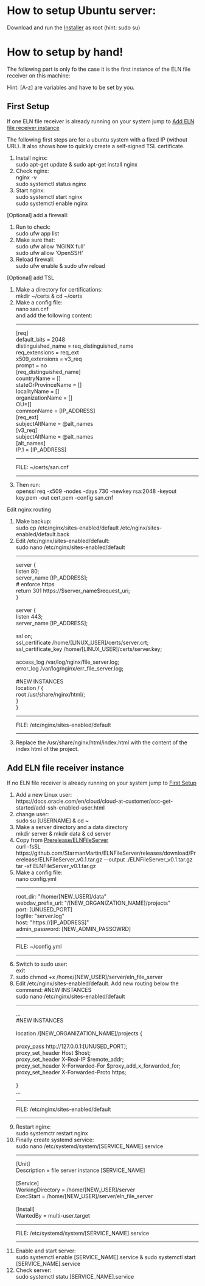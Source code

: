 <h1>How to setup Ubuntu server:</h1>

Download and run the [Installer](https://github.com/StarmanMartin/ELNFileServer/blob/main/installer/bin/installer) as root (hint: sudo su)


<h1>How to setup by hand!</h1>
<p>The following part is only fo the case it is the first instance of the ELN file receiver on this machine:</p>
<p>Hint: [A-z] are variables and have to be set by you.</p>
<h2 id="section1">First Setup</h2>
<p>If one ELN file receiver is already running on your system jump to <a href="#section2">Add ELN file receiver instance</a></p>
<p>The following first steps are for a ubuntu system with a fixed IP (without URL). It also shows how to quickly create a self-signed TSL certificate. </p>
<ol>
    <li>Install nginx: <br>sudo apt-get update & sudo apt-get install nginx</li>
    <li>Check nginx: <br>nginx -v<br>sudo systemctl status nginx </li>
    <li>Start nginx: <br>sudo systemctl start nginx<br>sudo systemctl enable nginx</li>
</ol>
    <p>[Optional] add a firewall:</p>
<ol>
    <li>Run to check: <br> sudo ufw app list</li>
    <li>Make sure that: <br> sudo ufw allow 'NGINX full' <br> sudo ufw allow 'OpenSSH'</li>
    <li>Reload firewall: <br> sudo ufw enable & sudo ufw reload </li>
</ol>
    <p>[Optional] add TSL</p>
<ol>
    <li>Make a directory for certifications: <br> mkdir ~/certs & cd ~/certs </li>
    <li>Make a config file: <br> nano san.cnf <br>
        and add the following content:
        <hr>
        [req]<br>
        default_bits  = 2048<br>
        distinguished_name = req_distinguished_name<br>
        req_extensions = req_ext<br>
        x509_extensions = v3_req<br>
        prompt = no<br>
        [req_distinguished_name]<br>
        countryName = []<br>
        stateOrProvinceName = []<br>
        localityName = []<br>
        organizationName = []<br>
        OU=[]<br>
        commonName = [IP_ADDRESS]<br>
        [req_ext]<br>
        subjectAltName = @alt_names<br>
        [v3_req]<br>
        subjectAltName = @alt_names<br>
        [alt_names]<br>
        IP.1 = [IP_ADDRESS]<hr>
        FILE: ~/certs/san.cnf<hr>
    </li>
    <li>Then run: <br> openssl req -x509 -nodes -days 730 -newkey rsa:2048 -keyout key.pem -out cert.pem -config san.cnf</li>
</ol>
    <p>Edit nginx routing</p>
<ol>
    <li>Make backup: <br> sudo cp /etc/nginx/sites-enabled/default /etc/nginx/sites-enabled/default.back</li>
    <li>Edit /etc/nginx/sites-enabled/default: <br> sudo nano /etc/nginx/sites-enabled/default <hr>
        server {<br>
        listen        80;<br>
        server_name   [IP_ADDRESS];<br>
        # enforce https<br>
        return        301 https://$server_name$request_uri;<br>
        }<br><br>
        server {<br>
        listen                   443;<br>
        server_name              [IP_ADDRESS];<br>
            <br>
        ssl                     on;<br>
        ssl_certificate         /home/[LINUX_USER]/certs/server.crt;<br>
        ssl_certificate_key     /home/[LINUX_USER]/certs/server.key;<br>
                    <br>
        access_log              /var/log/nginx/file_server.log;<br>
        error_log               /var/log/nginx/err_file_server.log;<br>
                    <br>
        #NEW INSTANCES <br>
        location / {<br>
        root /usr/share/nginx/html/;<br>
        }<br>
        }<hr>
        FILE: /etc/nginx/sites-enabled/default
        <hr>
    </li>
    <li>Replace the /usr/share/nginx/html/index.html with the content of the index html of the project.</li>
</ol>
<h2 id="section2">Add ELN file receiver instance</h2>
<p>If no ELN file receiver is already running on your system jump to <a href="#section1">First Setup</a></p>
<ol>
    <li>Add a new Linux user: <br> https://docs.oracle.com/en/cloud/cloud-at-customer/occ-get-started/add-ssh-enabled-user.html</li>
    <li>change user: <br> sudo su [USERNAME] & cd ~ </li>
    <li>Make a server directory and a data directory <br> mkdir server & mkdir data & cd server</li>
    <li>Copy from <a href="https://github.com/StarmanMartin/ELNFileServer/releases/download/Prerelease/ELNFileServer_v0.1.tar.gz">Prerelease/ELNFileServer</a><br>
        curl -fsSL https://github.com/StarmanMartin/ELNFileServer/releases/download/Prerelease/ELNFileServer_v0.1.tar.gz --output ./ELNFileServer_v0.1.tar.gz <br>
        tar -xf ELNFileServer_v0.1.tar.gz<br>
    </li>
    <li>Make a config file: <br> nano config.yml<hr>
        root_dir: "/home/[NEW_USER]/data"<br>
        webdav_prefix_url: "/[NEW_ORGANIZATION_NAME]/projects"<br>
        port: [UNUSED_PORT]<br>
        logfile: "server.log"<br>
        host: "https://[IP_ADDRESS]"<br>
        admin_password: [NEW_ADMIN_PASSOWRD]<hr>
        FILE: ~/config.yml
        <hr>
    </li>
    <li>Switch to sudo user: <br> exit </li>
    <li>sudo chmod +x /home/[NEW_USER]/server/eln_file_server</li>
    <li>Edit /etc/nginx/sites-enabled/default. Add new routing below the commend: #NEW INSTANCES<br>
        sudo nano /etc/nginx/sites-enabled/default
        <hr>
        ...<br>
        #NEW INSTANCES <br>
        <br>
        location /[NEW_ORGANIZATION_NAME]/projects {<br><br>
        proxy_pass              http://127.0.0.1:[UNUSED_PORT];<br>
        proxy_set_header        Host $host;<br>
        proxy_set_header        X-Real-IP $remote_addr;<br>
        proxy_set_header        X-Forwarded-For $proxy_add_x_forwarded_for;<br>
        proxy_set_header        X-Forwarded-Proto https;<br><br>
        }<br>
        ...<hr>
        FILE: /etc/nginx/sites-enabled/default
        <hr>
    </li>
    <li>Restart nginx: <br> sudo systemctr restart nginx</li>
    <li>Finally create systemd service: <br>sudo nano /etc/systemd/system/[SERVICE_NAME].service<hr>
        [Unit]<br>
        Description = file server instance [SERVICE_NAME]<br>
        <br>
        [Service]<br>
        WorkingDirectory = /home/[NEW_USER]/server<br>
        ExecStart = /home/[NEW_USER]/server/eln_file_server<br>
        <br>
        [Install]<br>
        WantedBy = multi-user.target<hr>
        FILE: /etc/systemd/system/[SERVICE_NAME].service
        <hr>
    </li>
    <li>Enable and start server: <br>sudo systemctl enable [SERVICE_NAME].service & sudo systemctl start [SERVICE_NAME].service</li>
    <li>Check server: <br>sudo systemctl statu [SERVICE_NAME].service</li>
</ol>